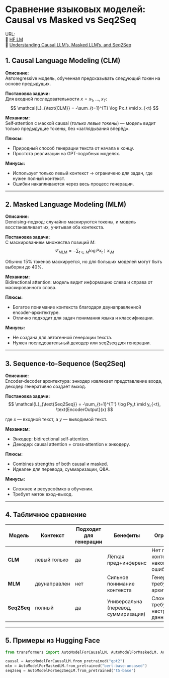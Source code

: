 # Сравнение языковых моделей: Causal vs Masked vs Seq2Seq

URL:  
🔗 [HF LM](https://huggingface.co/course/chapter1)  
🔗 [Understanding Causal LLM’s, Masked LLM’s, and Seq2Seq](https://medium.com/%40tom_21755/understanding-causal-llms-masked-llm-s-and-seq2seq-a-guide-to-language-model-training-d4457bbd07fa)  

## 1. Causal Language Modeling (CLM)

**Описание:**  
Автoregressive модель, обученная предсказывать следующий токен на основе предыдущих.

**Постановка задачи:**  
Для входной последовательности $x = x_1,\: \dots, x_T$:
$$
\mathcal{L}_{\text{CLM}} = -\sum_{t=1}^{T} \log Px_t \mid x_{<t}
$$

**Механизм:**  
Self‑attention с маской causal (*только левые токены*) — модель видит только предыдущие токены, без «заглядывания вперёд».

**Плюсы:**  
- Природный способ генерации текста от начала к концу.  
- Простота реализации на GPT‑подобных моделях.

**Минусы:**  
- Использует только левый контекст → ограничено для задач, где нужен полный контекст.  
- Ошибки накапливаются через весь процесс генерации.

---

## 2. Masked Language Modeling (MLM)

**Описание:**  
Denoising-подход: случайно маскируются токены, и модель восстанавливает их, учитывая оба контекста.

**Постановка задачи:**  
С маскированием множества позиций $M$:
$$
\mathcal{L}_{\text{MLM}} = -\sum_{t \in M} \log Px_t \mid x_{\setminus M}
$$

Обычно 15% токенов маскируется, но для больших моделей могут быть выборки до 40%.

**Механизм:**  
Bidirectional attention: модель видит информацию слева и справа от маскированного слова.

**Плюсы:**  
- Богатое понимание контекста благодаря двунаправленной encoder‑архитектуре.  
- Отлично подходит для задач понимания языка и классификации.

**Минусы:**  
- Не создана для автогенной генерации текста.  
- Нужен последовательный декодер или seq2seq для генерации.

---

## 3. Sequence-to-Sequence (Seq2Seq)

**Описание:**  
Encoder‑decoder архитектура: энкодер извлекает представление входа, декодер генеративно создаёт выход.

**Постановка задачи:**  
$$
\mathcal{L}_{\text{Seq2Seq}} = -\sum_{t=1}^{T'} \log Py_t \mid y_{<t}, \text{EncoderOutput}(x)
$$

где $x$ — входной текст, а $y$ — выводимой текст.

**Механизм:**  
- Энкодер: bidirectional self‑attention.  
- Декодер: causal attention + cross‑attention к энкодеру.

**Плюсы:**  
- Combines strengths of both causal и masked.  
- Идеален для перевода, суммаризации, Q&A.

**Минусы:**  
- Сложнее и ресурсоёмко в обучении.  
- Требует меток вход–выход.

---

## 4. Табличное сравнение

| Модель       | Контекст     | Подходит для генерации | Бенефиты                      | Ограничения                        |
|--------------|--------------|-------------------------|-------------------------------|------------------------------------|
| **CLM**      | левый только | да                   | Лёгкая пред+инференс          | Нет правого контекста, накопление ошибок |
| **MLM**      | двунаправлен | нет                  | Сильное понимание контекста  | Генерация требует доп. архитектуру |
| **Seq2Seq**  | полный       | да                   | Универсальна (перевод, суммиризация) | Сложнее, требует настраиваемые данные |

---

## 5. Примеры из Hugging Face

```python
from transformers import AutoModelForCausalLM, AutoModelForMaskedLM, AutoModelForSeq2SeqLM

causal = AutoModelForCausalLM.from_pretrained("gpt2")
mlm = AutoModelForMaskedLM.from_pretrained("bert-base-uncased")
seq2seq = AutoModelForSeq2SeqLM.from_pretrained("t5-base")

